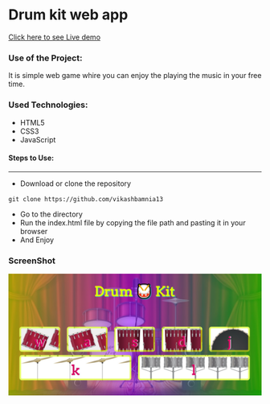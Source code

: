 <h1>Drum kit web app</h1>

[Click here to see Live demo](https://github.com/vikashbamnia13/)

### Use of the Project:

<p>It is simple web game whire you can enjoy the playing the music in your free time. </p>

 ### Used Technologies:

- HTML5
- CSS3
- JavaScript


#### Steps to Use:

---

- Download or clone the repository

```
git clone https://github.com/vikashbamnia13
```

- Go to the directory
- Run the index.html file by copying the file path and pasting it in your browser
- And Enjoy

### ScreenShot

![demo-light](./Drum-kit.jpg)


